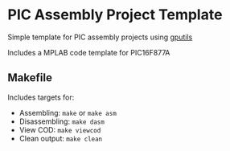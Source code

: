 # PIC Assembly Project Template
Simple template for PIC assembly projects using [gputils](https://gputils.sourceforge.io/)  

Includes a MPLAB code template for PIC16F877A

## Makefile
Includes targets for:
- Assembling: `make` or `make asm`
- Disassembling: `make dasm`
- View COD: `make viewcod`
- Clean output: `make clean`
